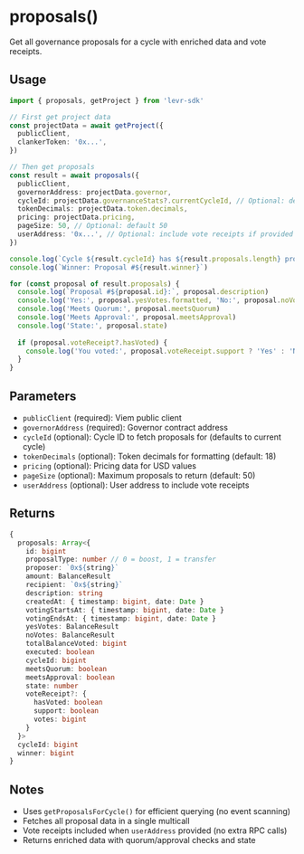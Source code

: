 # proposals()

Get all governance proposals for a cycle with enriched data and vote receipts.

## Usage

```typescript
import { proposals, getProject } from 'levr-sdk'

// First get project data
const projectData = await getProject({
  publicClient,
  clankerToken: '0x...',
})

// Then get proposals
const result = await proposals({
  publicClient,
  governorAddress: projectData.governor,
  cycleId: projectData.governanceStats?.currentCycleId, // Optional: defaults to current
  tokenDecimals: projectData.token.decimals,
  pricing: projectData.pricing,
  pageSize: 50, // Optional: default 50
  userAddress: '0x...', // Optional: include vote receipts if provided
})

console.log(`Cycle ${result.cycleId} has ${result.proposals.length} proposals`)
console.log(`Winner: Proposal #${result.winner}`)

for (const proposal of result.proposals) {
  console.log(`Proposal #${proposal.id}:`, proposal.description)
  console.log('Yes:', proposal.yesVotes.formatted, 'No:', proposal.noVotes.formatted)
  console.log('Meets Quorum:', proposal.meetsQuorum)
  console.log('Meets Approval:', proposal.meetsApproval)
  console.log('State:', proposal.state)
  
  if (proposal.voteReceipt?.hasVoted) {
    console.log('You voted:', proposal.voteReceipt.support ? 'Yes' : 'No')
  }
}
```

## Parameters

- `publicClient` (required): Viem public client
- `governorAddress` (required): Governor contract address
- `cycleId` (optional): Cycle ID to fetch proposals for (defaults to current cycle)
- `tokenDecimals` (optional): Token decimals for formatting (default: 18)
- `pricing` (optional): Pricing data for USD values
- `pageSize` (optional): Maximum proposals to return (default: 50)
- `userAddress` (optional): User address to include vote receipts

## Returns

```typescript
{
  proposals: Array<{
    id: bigint
    proposalType: number // 0 = boost, 1 = transfer
    proposer: `0x${string}`
    amount: BalanceResult
    recipient: `0x${string}`
    description: string
    createdAt: { timestamp: bigint, date: Date }
    votingStartsAt: { timestamp: bigint, date: Date }
    votingEndsAt: { timestamp: bigint, date: Date }
    yesVotes: BalanceResult
    noVotes: BalanceResult
    totalBalanceVoted: bigint
    executed: boolean
    cycleId: bigint
    meetsQuorum: boolean
    meetsApproval: boolean
    state: number
    voteReceipt?: {
      hasVoted: boolean
      support: boolean
      votes: bigint
    }
  }>
  cycleId: bigint
  winner: bigint
}
```

## Notes

- Uses `getProposalsForCycle()` for efficient querying (no event scanning)
- Fetches all proposal data in a single multicall
- Vote receipts included when `userAddress` provided (no extra RPC calls)
- Returns enriched data with quorum/approval checks and state
